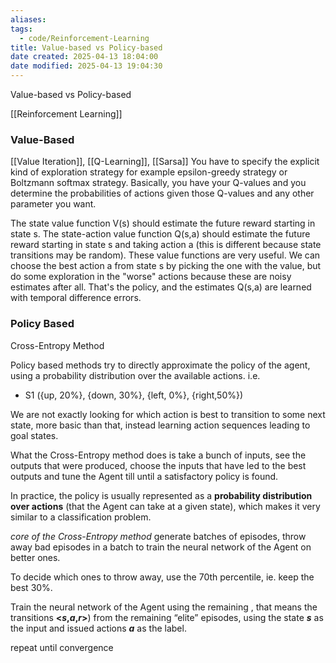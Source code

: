 ```yaml
---
aliases:
tags:
  - code/Reinforcement-Learning
title: Value-based vs Policy-based
date created: 2025-04-13 18:04:00
date modified: 2025-04-13 19:04:30
---
```

Value-based vs Policy-based

[[Reinforcement Learning]]

### Value-Based
[[Value Iteration]], [[Q-Learning]], [[Sarsa]]
You have to specify the explicit kind of exploration strategy for example epsilon-greedy strategy or Boltzmann softmax strategy. Basically, you have your Q-values and you determine the probabilities of actions given those Q-values and any other parameter you want.

The state value function V(s) should estimate the future reward starting in state s. The state-action value function Q(s,a) should estimate the future reward starting in state s and taking action a (this is different because state transitions may be random). These value functions are very useful. We can choose the best action a from state s by picking the one with the value, but do some exploration in the "worse" actions because these are noisy estimates after all. That's the policy, and the estimates Q(s,a) are learned with temporal difference errors.

### Policy Based
Cross-Entropy Method

Policy based methods try to directly approximate the policy of the agent, using a probability distribution over the available actions.  i.e.

- S1 ({up, 20%}, {down, 30%}, {left, 0%}, {right,50%})

We are not exactly looking for which action is best to transition to some next state, more basic than that, instead learning action sequences leading to goal states.

What the Cross-Entropy method does is take a bunch of inputs, see the outputs that were produced, choose the inputs that have led to the best outputs and tune the Agent till until a satisfactory policy is found.

In practice, the policy is usually represented as a **probability distribution over actions** (that the Agent can take at a given state), which makes it very similar to a classification problem.

*core of the Cross-Entropy method*
 generate batches of episodes, throw away bad episodes in a batch to train the neural network of the Agent on better ones. 
 
 To decide which ones to throw away, use the 70th percentile, ie. keep the best 30%.
 
 Train the neural network of the Agent using the remaining , that means the transitions **<_s_,_a_,_r_\>**) from the remaining “elite” episodes, using the state **_s_** as the input and issued actions **_a_** as the label.
 
 repeat until convergence